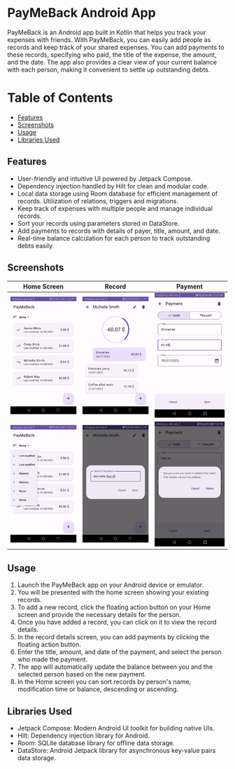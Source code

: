 # PayMeBack Android App

PayMeBack is an Android app built in Kotlin that helps you track your expenses with friends. With PayMeBack, you can easily add people as records and keep track of your shared expenses. You can add payments to these records, specifying who paid, the title of the expense, the amount, and the date. The app also provides a clear view of your current balance with each person, making it convenient to settle up outstanding debts.

# Table of Contents

- [Features](#features)
- [Screenshots](#screenshots)
- [Usage](#usage)
- [Libraries Used](#libraries-used)


## Features

- User-friendly and intuitive UI powered by Jetpack Compose.
- Dependency injection handled by Hilt for clean and modular code.
- Local data storage using Room database for efficient management of records. Utilization of relations, triggers and migrations. 
- Keep track of expenses with multiple people and manage individual records.
- Sort your records using parameters stored in DataStore.
- Add payments to records with details of payer, title, amount, and date.
- Real-time balance calculation for each person to track outstanding debts easily.

## Screenshots

| Home Screen                               | Record                                       | Payment                                           |
|-------------------------------------------|----------------------------------------------|---------------------------------------------------|
| ![Home Screen](screenshots/home.jpg)      | ![Add Record](screenshots/edit_record.jpg)   | ![Record Details](screenshots/edit_payment.jpg)   |                                   |
| ![Home Screen](screenshots/home_sort.jpg) | ![Add Record](screenshots/add_person_2.jpg)  | ![Record Details](screenshots/delete_payment.jpg) |
## Usage

1. Launch the PayMeBack app on your Android device or emulator.
2. You will be presented with the home screen showing your existing records.
3. To add a new record, click the floating action button on your Home screen and provide the necessary details for the person.
4. Once you have added a record, you can click on it to view the record details.
5. In the record details screen, you can add payments by clicking the floating action button.
6. Enter the title, amount, and date of the payment, and select the person who made the payment.
7. The app will automatically update the balance between you and the selected person based on the new payment.
8. In the Home screen you can sort records by person's name, modification time or balance, descending or ascending.

## Libraries Used

- Jetpack Compose: Modern Android UI toolkit for building native UIs.
- Hilt: Dependency injection library for Android.
- Room: SQLite database library for offline data storage.
- DataStore: Android Jetpack library for asynchronous key-value pairs data storage.
